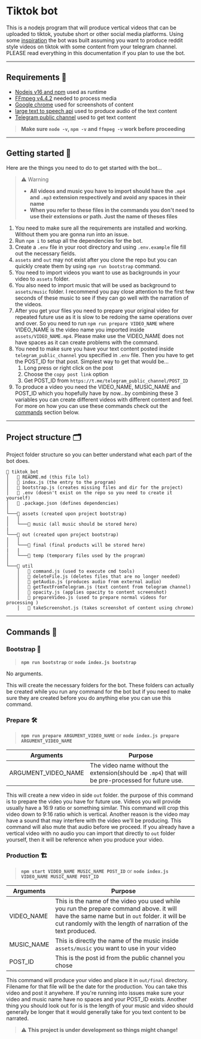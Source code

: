 # Tiktok bot

This is a nodejs program that will produce vertical videos that can be uploaded to tiktok, youtube short or other social media platforms. Using some [inspiration](https://github.com/elebumm/RedditVideoMakerBot) the bot was built assuming you want to produce reddit style videos on tiktok with some content from your telegram channel. PLEASE read everything in this documentation if you plan to use the bot.

---

## Requirements 🔑

- [Nodejs v16 and npm](https://nodejs.org/en/download/) used as runtime
- [FFmpeg v4.4.2](https://ffmpeg.org/download.html) needed to process media
- [Google chrome](https://support.google.com/chrome/answer/95346?hl=en&co=GENIE.Platform%3DDesktop) used for screenshots of content
- [large text to speech api](https://rapidapi.com/k_1/api/large-text-to-speech/) used to produce audio of the text content
- [Telegram public channel](https://telegram.org/faq_channels#q-what-39s-a-channel) used to get text content

> **Make sure `node -v`, `npm -v` and `ffmpeg -v` work before proceeding**

---

## Getting started 🚀

Here are the things you need to do to get started with the bot...
> ⚠️ Warning
> - **All videos and music you have to import should have the `.mp4` and `.mp3` extension respectively and avoid any spaces in their name**
> - **When you refer to these files in the commands you don't need to use their extensions or path. Just the name of theses files**

1. You need to make sure all the requirements are installed and working. Without them you are gonna run into an issue.
2. Run `npm i` to setup all the dependencies for the bot.
3. Create a `.env` file in your root directory and using `.env.example` file fill out the necessary fields.
4. `assets` and `out` may not exist after you clone the repo but you can quickly create them by using `npm run bootstrap` command.
5. You need to import videos you want to use as backgrounds in your video to `assets` folder.
6. You also need to import music that will be used as background to `assets/music` folder. I recommend you pay close attention to the first few seconds of these music to see if they can go well with the narration of the videos.
7. After you get your files you need to prepare your original video for repeated future use as it is slow to be redoing the same operations over and over. So you need to run `npm run prepare VIDEO_NAME` where VIDEO_NAME is the video name you imported inside `assets/VIDEO_NAME.mp4`. Please make use the VIDEO_NAME does not have spaces as it can create problems with the command.
8. You need to make sure you have your text content posted inside `telegram_public_channel` you specified in `.env` file. Then you have to get the POST_ID for that post. Simplest way to get that would be...
   1. Long press or right click on the post 
   2. Choose the `copy post link` option
   3. Get POST_ID from `https://t.me/telegram_public_channel/POST_ID`
9. To produce a video you need the VIDEO_NAME, MUSIC_NAME and POST_ID which you hopefully have by now...by combining these 3 variables you can create different videos with different content and feel. For more on how you can use these commands check out the [commands](#commands) section below.

---

## Project structure 🗂

Project folder structure so you can better understand what each part of the bot does.

```
📂 tiktok_bot
│   📄 README.md (this file lol)
│   📄 index.js (the entry to the program)   
│   📄 bootstrap.js (creates missing files and dir for the project)    
│   📄 .env (doesn't exist on the repo so you need to create it yourself)   
│   📄 .package.json (defines dependencies)   
│
└───📂 assets (created upon project bootstrap)
│   │
│   └───📁 music (all music should be stored here)
|
└───📂 out (created upon project bootstrap)
│   │
│   └───📁 final (final products will be stored here)
|   |
│   └───📁 temp (temporary files used by the program)
│   
└───📂 util
    │   📄 command.js (used to execute cmd tools)
    │   📄 deleteFile.js (deletes files that are no longer needed)
    │   📄 getAudio.js (produces audio from external audio)
    │   📄 getTextFromTelegram.js (text content from telegram channel)
    │   📄 opacity.js (applies opacity to content screenshot)
    │   📄 prepareVideo.js (used to prepare normal videos for processing )
    │   📄 takeScreenshot.js (takes screenshot of content using chrome)
```

---

## Commands 🧭

### Bootstrap 🏁

> **`npm run bootstrap`** or **`node index.js bootstrap`**

No arguments.

This will create the necessary folders for the bot. These folders can actually be created while you run any command for the bot but if you need to make sure they are created before you do anything else you can use this command.

### Prepare 🛠

> **`npm run prepare ARGUMENT_VIDEO_NAME`** or **`node index.js prepare ARGUMENT_VIDEO_NAME`**

| Arguments | Purpose |
| --- | --- |
| ARGUMENT_VIDEO_NAME | The video name without the extension(should be `.mp4`) that will be pre-processed for future use. |

This will create a new video in side `out` folder. the purpose of this command is to prepare the video you have for future use. Videos you will provide usually have a 16:9 ratio or something similar. This command will crop this video down to 9:16 ratio which is vertical. Another reason is the video may have a sound that may interfere with the video we'll be producing. This command will also mute that audio before we proceed. If you already have a vertical video with no audio you can import that directly to `out` folder yourself, then it will be reference when you produce your video.

### Production 🏗

> **`npm start VIDEO_NAME MUSIC_NAME POST_ID`** or **`node index.js VIDEO_NAME MUSIC_NAME POST_ID`**

| Arguments | Purpose |
| --- | --- |
| VIDEO_NAME | This is the name of the video you used while you run the prepare command above. it will have the same name but in `out` folder. it will be cut randomly with the length of narration of the text produced. |
| MUSIC_NAME | This is directly the name of the music inside `assets/music` you want to use in your video |
| POST_ID | This is the post id from the public channel you chose |

This command will produce your video and place it in `out/final` directory. Filename for that file will be the date for the production. You can take this video and post it anywhere. If you're running into issues make sure your video and music name have no spaces and your POST_ID exists. Another thing you should look out for is is the length of your music and video should generally be longer that it would generally take for you text content to be narrated.

> ⚠️ **This project is under development so things might change!**